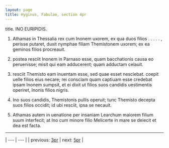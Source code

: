 ```yaml
---
layout: page
title: Hyginus, Fabulae, section 4pr
---
```


title. INO EURIPIDIS.



1. Athamas in Thessalia rex cum Inonem uxorem, ex qua duos filios . . . . . , perisse putaret, duxit nymphae filiam Themistonem uxorem; ex ea geminos filios procreauit.



2. postea resciit Inonem in Parnaso esse, quam bacchationis causa eo peruenisse; misit qui eam adducerent; quam adductam celauit.



3. resciit Themisto eam inuentam esse, sed quae esset nesciebat. coepit uelle filios eius necare; rei consciam quam captiuam esse credebat ipsam Inonem sumpsit, et ei dixit ut filios suos candidis uestimentis operiret, Inonis filios nigris.



4. Ino suos candidis, Themistonis pullis operuit; tunc Themisto decepta suos filios occidit; id ubi resciit, ipsa se necauit.



5. Athamas autem in uenatione per insaniam Learchum maiorem filium suum interfecit; at Ino cum minore filio Melicerte in mare se deiecit et dea est facta.



---

| --- | --- |
| previous: [3pr](../3pr/) | next: [5pr](../5pr/) |